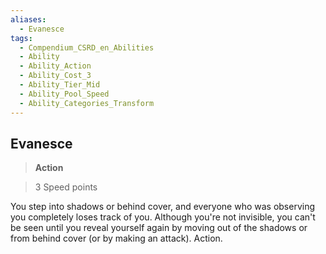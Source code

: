 ```yaml
---
aliases:
  - Evanesce
tags:
  - Compendium_CSRD_en_Abilities
  - Ability
  - Ability_Action
  - Ability_Cost_3
  - Ability_Tier_Mid
  - Ability_Pool_Speed
  - Ability_Categories_Transform
---
```

  
    
## Evanesce    
>**Action**    
>3 Speed points  
    
You step into shadows or behind cover, and everyone who was observing you completely loses track of you. Although you're not invisible, you can't be seen until you reveal yourself again by moving out of the shadows or from behind cover (or by making an attack). Action.